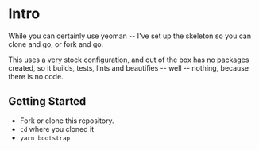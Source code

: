 # Intro

While you can certainly use yeoman -- I've set up the skeleton so you can clone and go, or fork and go.

This uses a very stock configuration, and out of the box has no packages created, so it builds, tests, lints and beautifies -- well -- nothing, because there is no code.

## Getting Started

- Fork or clone this repository.
- `cd` where you cloned it
- `yarn bootstrap`